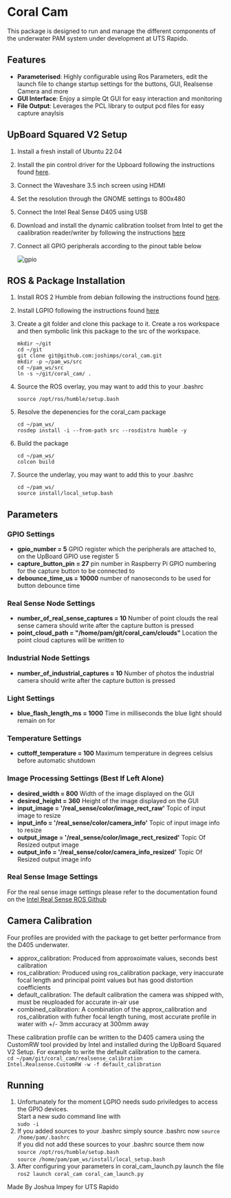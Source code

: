 # Coral Cam
This package is designed to run and manage the different components of the underwater PAM system under development at UTS Rapido. 

## Features

- **Parameterised**: Highly configurable using Ros Parameters, edit the launch file to change startup settings for the buttons, GUI, Realsense Camera and more
- **GUI Interface**: Enjoy a simple Qt GUI for easy interaction and monitoring
- **File Output**: Leverages the PCL library to output pcd files for easy capture anaylsis

## UpBoard Squared V2 Setup
1. Install a fresh install of Ubuntu 22.04
2. Install the pin control driver for the Upboard following the instructions found [here](https://github.com/up-division/pinctrl-upboard).
3. Connect the Waveshare 3.5 inch screen using HDMI
4. Set the resolution through the GNOME settings to 800x480
5. Connect the Intel Real Sense D405 using USB
6. Download and install the dynamic calibration toolset from Intel to get the caalibration reader/writer by following the instructions [here](https://www.intel.com/content/www/us/en/download/645988/intel-realsense-d400-series-dynamic-calibration-tool.html)
7. Connect all GPIO peripherals according to the pinout table below

   ![gpio](https://github.com/up-board/up-community/raw/main/images/up2/up2pinout_04092021.jpg)


## ROS & Package Installation

1. Install ROS 2 Humble from debian following the instructions found [here](https://docs.ros.org/en/humble/Installation/Ubuntu-Install-Debians.html#id2).

2. Install LGPIO following the instructions found [here](https://abyz.me.uk/lg/download.html)

3. Create a git folder and clone this package to it. Create a ros workspace and then symbolic link this package to the src of the workspace.

   `mkdir ~/git` \
   `cd ~/git` \
   `git clone git@github.com:joshimps/coral_cam.git` \
   `mkdir -p ~/pam_ws/src` \
   `cd ~/pam_ws/src` \
   `ln -s ~/git/coral_cam/ .`


4. Source the ROS overlay, you may want to add this to your .bashrc

    `source /opt/ros/humble/setup.bash`
   
5. Resolve the depenencies for the coral_cam package

   `cd ~/pam_ws/` \
   `rosdep install -i --from-path src --rosdistro humble -y`

6. Build the package

    `cd ~/pam_ws/` \
    `colcon build`

7. Source the underlay, you may want to add this to your .bashrc

    `cd ~/pam_ws/` \
    `source install/local_setup.bash`

## Parameters

### GPIO Settings
- **gpio_number = 5** GPIO register which the peripherals are attached to, on the UpBoard GPIO use register 5
- **capture_button_pin = 27** pin number in Raspberry Pi GPIO numbering for the capture button to be connected to
- **debounce_time_us = 10000** number of nanoseconds to be used for button debounce time

### Real Sense Node Settings
- **number_of_real_sense_captures = 10** Number of point clouds the real sense camera should write after the capture button is pressed
- **point_cloud_path = "/home/pam/git/coral_cam/clouds"** Location the point cloud captures will be written to

### Industrial Node Settings
- **number_of_industrial_captures = 10** Number of photos the industrial camera should write after the capture button is pressed

### Light Settings
- **blue_flash_length_ms = 1000** Time in milliseconds the blue light should remain on for

### Temperature Settings
- **cuttoff_temperature = 100** Maximum temperature in degrees celsius before automatic shutdown

### Image Processing Settings (Best If Left Alone)
- **desired_width = 800** Width of the image displayed on the GUI 
- **desired_height = 360** Height of the image displayed on the GUI 
- **input_image = '/real_sense/color/image_rect_raw'** Topic of input image to resize
- **input_info = '/real_sense/color/camera_info'** Topic of input image info to resize
- **output_image = '/real_sense/color/image_rect_resized'** Topic Of Resized output image
- **output_info = '/real_sense/color/camera_info_resized'** Topic Of Resized output image info

### Real Sense Image Settings
For the real sense image settings please refer to the documentation found on the [Intel Real Sense ROS Github](https://github.com/IntelRealSense/realsense-ros)

## Camera Calibration
Four profiles are provided with the package to get better performance from the D405 underwater.

- approx_calibration: Produced from approxoimate values, seconds best calibration
- ros_calibration: Produced using ros_calibration package, very inaccurate focal length and principal point values but has good distortion coefficients
- default_calibration: The default calibration the camera was shipped with, must be reuploaded for accurate in-air use
- combined_calibration: A combination of the approx_calibration and ros_calibration with futher focal length tuning, most accurate profile in water with +/- 3mm accuracy at 300mm away

These calibration profile can be written to the D405 camera using the CustomRW tool provided by Intel and installed during the UpBoard Squared V2 Setup. For example to write the default calibration to the camera. \
`cd ~/pam/git/coral_cam/realsense_calibration`\
`Intel.Realsense.CustomRW -w -f default_calibration`


## Running

1. Unfortunately for the moment LGPIO needs sudo priviledges to access the GPIO devices. \
   Start a new sudo command line with \
   `sudo -i` 
3. If you added sources to your .bashrc simply source .bashrc now
   `source /home/pam/.bashrc` \
   If you did not add these sources to your .bashrc source them now \
   `source /opt/ros/humble/setup.bash` \
   `source /home/pam/pam_ws/install/local_setup.bash`
4. After configuring your parameters in coral_cam_launch.py launch the file
   `ros2 launch coral_cam coral_cam_launch.py`



Made By Joshua Impey for UTS Rapido 
